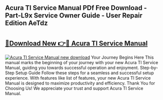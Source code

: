 ## Acura Tl Service Manual PDf Free Download - Part-L9x Service Owner Guide - User Repair Edition AeTdz

# <h2><a href="http://bc12721.oget.top/?id=Acura+Tl+Service+Manual">🔗Download New 👉🔴 Acura Tl Service Manual</a></h2>

[![Acura Tl Service Manual new download](https://i.imgur.com/5g1atiW.png)](http://bc12721.oget.top/?id=Acura+Tl+Service+Manual)
Your Journey Begins Here This manual marks the beginning of your journey with your new Acura Tl Service Manual, guiding you towards successful operation and enjoyment. Step-by-Step Setup Guide Follow these steps for a seamless and successful setup experience. With features like list of features, your new Acura Tl Service Manual is designed to maximize productivity and efficiency. Thank You for Choosing Us! We appreciate your trust and support Acura Tl Service Manual.
